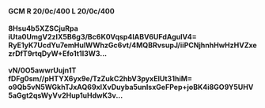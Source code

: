 #### GCM R 20/0c/400 L 20/0c/400
**8Hsu4b5XZSCjuRpa**<br/>**iUta0UmgV2zIX5B6g3/Bc6K0Vqsp4lABV6UFdAgulV4=**<br/>**RyE1yK7UcdYu7emHulWWhzGc6vt/4MQBRvsupJ/iiPCNjhnhHwHzHVZxezrDfT9rtqDyW+Efo1t1l3W3...**<br/><br/>
**vN/0O5awwrUujn1T**<br/>**fDFg0sm//pHTYX6yx9e/TzZukC2hbV3pyxElUt31hiM=**<br/>**o9Qb5vN5WGkhTJxAQ69xlXvDuyba5unIsxGeFPep+joBK4i8GO9Y5UHV5aGgt2qsWyVv2Hup1uHdwK3v...**